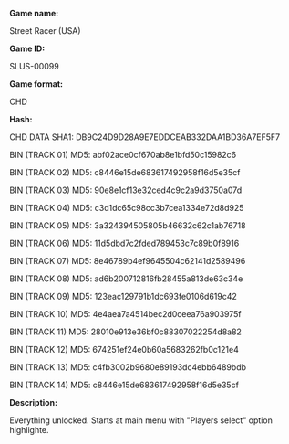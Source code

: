 **Game name:**

Street Racer (USA)

**Game ID:**

SLUS-00099

**Game format:**

CHD

**Hash:**

CHD DATA SHA1: DB9C24D9D28A9E7EDDCEAB332DAA1BD36A7EF5F7

BIN (TRACK 01) MD5: abf02ace0cf670ab8e1bfd50c15982c6

BIN (TRACK 02) MD5: c8446e15de683617492958f16d5e35cf

BIN (TRACK 03) MD5: 90e8e1cf13e32ced4c9c2a9d3750a07d

BIN (TRACK 04) MD5: c3d1dc65c98cc3b7cea1334e72d8d925

BIN (TRACK 05) MD5: 3a324394505805b46632c62c1ab76718

BIN (TRACK 06) MD5: 11d5dbd7c2fded789453c7c89b0f8916

BIN (TRACK 07) MD5: 8e46789b4ef9645504c62141d2589496

BIN (TRACK 08) MD5: ad6b200712816fb28455a813de63c34e

BIN (TRACK 09) MD5: 123eac129791b1dc693fe0106d619c42

BIN (TRACK 10) MD5: 4e4aea7a4514bec2d0ceea76a903975f

BIN (TRACK 11) MD5: 28010e913e36bf0c88307022254d8a82

BIN (TRACK 12) MD5: 674251ef24e0b60a5683262fb0c121e4

BIN (TRACK 13) MD5: c4fb3002b9680e89193dc4ebb6489bdb

BIN (TRACK 14) MD5: c8446e15de683617492958f16d5e35cf

**Description:**

Everything unlocked. Starts at main menu with "Players select" option highlighte.